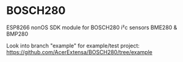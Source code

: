 # BOSCH280
ESP8266 nonOS SDK module for BOSCH280 i²c sensors BME280 &amp; BMP280

Look into branch "example" for example/test project:
https://github.com/AcerExtensa/BOSCH280/tree/example
